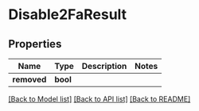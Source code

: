 # Disable2FaResult

## Properties

Name | Type | Description | Notes
------------ | ------------- | ------------- | -------------
**removed** | **bool** |  | 

[[Back to Model list]](../README.md#documentation-for-models) [[Back to API list]](../README.md#documentation-for-api-endpoints) [[Back to README]](../README.md)


